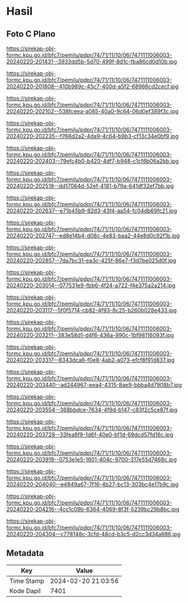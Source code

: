 # Hasil

## Foto C Plano

https://sirekap-obj-formc.kpu.go.id/bfc7/pemilu/pdpr/74/71/11/10/06/7471111006003-20240220-201431--3933dd5b-5d70-499f-8d1c-fba86cd0d10b.jpg

https://sirekap-obj-formc.kpu.go.id/bfc7/pemilu/pdpr/74/71/11/10/06/7471111006003-20240220-201808--410b989c-45c7-400d-a5f2-68966cd2cecf.jpg

https://sirekap-obj-formc.kpu.go.id/bfc7/pemilu/pdpr/74/71/11/10/06/7471111006003-20240220-202102--538fceea-a085-40a0-9c64-06d0ef389f3c.jpg

https://sirekap-obj-formc.kpu.go.id/bfc7/pemilu/pdpr/74/71/11/10/06/7471111006003-20240220-202235--f768d2a2-4da9-4c64-b9b3-cf13c34e0bf9.jpg

https://sirekap-obj-formc.kpu.go.id/bfc7/pemilu/pdpr/74/71/11/10/06/7471111006003-20240220-202403--79efc4b0-b420-4df7-b948-c1cf6b06a2bb.jpg

https://sirekap-obj-formc.kpu.go.id/bfc7/pemilu/pdpr/74/71/11/10/06/7471111006003-20240220-202518--dd17064d-52ef-4181-b79a-641df32ef7bb.jpg

https://sirekap-obj-formc.kpu.go.id/bfc7/pemilu/pdpr/74/71/11/10/06/7471111006003-20240220-202637--e71b45b9-82d3-43f4-aa54-fc04db69fc21.jpg

https://sirekap-obj-formc.kpu.go.id/bfc7/pemilu/pdpr/74/71/11/10/06/7471111006003-20240220-202747--ed8e14b4-d08c-4e83-baa2-44e8d0c92f1b.jpg

https://sirekap-obj-formc.kpu.go.id/bfc7/pemilu/pdpr/74/71/11/10/06/7471111006003-20240220-202857--7da7bc31-ea3c-425f-86e7-f3d7be025d0f.jpg

https://sirekap-obj-formc.kpu.go.id/bfc7/pemilu/pdpr/74/71/11/10/06/7471111006003-20240220-203014--077531e9-fbb6-4f24-a722-f4e375a2a214.jpg

https://sirekap-obj-formc.kpu.go.id/bfc7/pemilu/pdpr/74/71/11/10/06/7471111006003-20240220-203117--5f0f5714-cb82-4f93-8c25-b260b028e433.jpg

https://sirekap-obj-formc.kpu.go.id/bfc7/pemilu/pdpr/74/71/11/10/06/7471111006003-20240220-203211--383e58d1-d4f6-436a-990c-1bf98116093f.jpg

https://sirekap-obj-formc.kpu.go.id/bfc7/pemilu/pdpr/74/71/11/10/06/7471111006003-20240220-203317--8343dca6-f0e8-4ab2-a073-efcf8f91d837.jpg

https://sirekap-obj-formc.kpu.go.id/bfc7/pemilu/pdpr/74/71/11/10/06/7471111006003-20240220-203440--ad244967-eea4-4315-8ae9-bbba4d7908b7.jpg

https://sirekap-obj-formc.kpu.go.id/bfc7/pemilu/pdpr/74/71/11/10/06/7471111006003-20240220-203554--368bbdce-7634-4f9d-b147-c83f2c5ce87f.jpg

https://sirekap-obj-formc.kpu.go.id/bfc7/pemilu/pdpr/74/71/11/10/06/7471111006003-20240220-203728--33fea8f9-1d6f-40e0-bf1d-69dcd57fd16c.jpg

https://sirekap-obj-formc.kpu.go.id/bfc7/pemilu/pdpr/74/71/11/10/06/7471111006003-20240220-203919--0753e1e5-1601-404c-9700-317e55d7468c.jpg

https://sirekap-obj-formc.kpu.go.id/bfc7/pemilu/pdpr/74/71/11/10/06/7471111006003-20240220-204040--e4849a67-7f16-4b27-bc13-303bc4e17b9c.jpg

https://sirekap-obj-formc.kpu.go.id/bfc7/pemilu/pdpr/74/71/11/10/06/7471111006003-20240220-204216--4cc1c09b-6364-4069-8f3f-5239bc29b8bc.jpg

https://sirekap-obj-formc.kpu.go.id/bfc7/pemilu/pdpr/74/71/11/10/06/7471111006003-20240220-204304--c778148c-3cfd-48cd-b3c5-d2cc3d34a886.jpg


## Metadata

| Key        | Value               |
| ---------- | ------------------- |
| Time Stamp | 2024-02-20 21:03:56 |
| Kode Dapil | 7401                |



